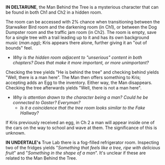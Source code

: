 **IN DELTARUNE**, the Man Behind the Tree is a mysterious character that can be found in both Ch1 and Ch2 in a hidden room. 

The room can be accessed with 2% chance when transitioning between the <a onclick="loadFile('Starwalker.md')">Starwalker</a> Bird room and the darkening room (in Ch1), or between the Dog Dumpster room and the traffic jam room (in Ch2). The room is empty, save for a single tree with a trail leading up to it and has its own background music (_man.ogg_); Kris appears there alone, further giving it an "out of bounds" feel.
- _Why is the hidden room adjacent to "unserious" content in both chapters? Does that make it more important, or more unimportant?_

Checking the tree yields "He is behind the tree" and checking behind yields "Well, there is a man here". The Man then offers something to Kris; accepting adds an <a onclick="loadFile('Egg.md')">Egg</a> to the inventory. Either way, the Man disappears. Checking the tree afterwards yields "Well, there is not a man here".
- _Why is attention drawn to the character <a onclick="loadFile('Mysterious Men.md')">being a man</a>? Could he be connected to <a onclick="loadFile('Doctor W. D. Gaster.md')">Gaster</a>? <a onclick="loadFile('Everyman.md')">Everyman</a>?_
	- _Is it a coincidence that the tree room looks similar to the Fake Hallway?_

If Kris previously received an egg, in Ch 2 a man will appear inside one of the cars on the way to school and wave at them. The significance of this is unknown.

**IN UNDERTALE's** <a onclick="loadFile('Hotland Lab.md')">True Lab</a> there is a fog-filled refrigerator room. Inspecting two of the fridges yields "_Something that feels like a tree, ripe with delicious fruit_" and "_Something in <a onclick="loadFile('Mysterious Men.md')">the shape of a man</a>_". It's unclear if these are related to the Man Behind the Tree.